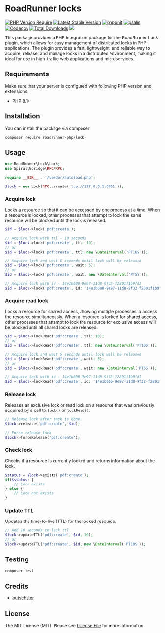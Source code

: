 # RoadRunner locks

[![PHP Version Require](https://poser.pugx.org/roadrunner-php/lock/require/php)](https://packagist.org/packages/roadrunner-php/lock)
[![Latest Stable Version](https://poser.pugx.org/roadrunner-php/lock/v/stable)](https://packagist.org/packages/roadrunner-php/lock)
[![phpunit](https://github.com/roadrunner-php/lock/actions/workflows/phpunit.yml/badge.svg)](https://github.com/roadrunner-php/lock/actions)
[![psalm](https://github.com/roadrunner-php/lock/actions/workflows/psalm.yml/badge.svg)](https://github.com/roadrunner-php/lock/actions)
[![Codecov](https://codecov.io/gh/roadrunner-php/lock/branch/master/graph/badge.svg)](https://codecov.io/gh/roadrunner-php/lock/)
[![Total Downloads](https://poser.pugx.org/roadrunner-php/lock/downloads)](https://packagist.org/roadrunner-php/lock/phpunit)
<a href="https://discord.gg/8bZsjYhVVk"><img src="https://img.shields.io/badge/discord-chat-magenta.svg"></a>

This package provides a PHP integration package for the RoadRunner Lock plugin, which allows for easy management of
distributed locks in PHP applications. The plugin provides a fast, lightweight, and reliable way to acquire, release,
and manage locks in a distributed environment, making it ideal for use in high-traffic web applications and
microservices.

## Requirements

Make sure that your server is configured with following PHP version and extensions:

- PHP 8.1+

## Installation

You can install the package via composer:

```bash
composer require roadrunner-php/lock
```

## Usage

```php
use RoadRunner\Lock\Lock;
use Spiral\Goridge\RPC\RPC;

require __DIR__ . '/vendor/autoload.php';

$lock = new Lock(RPC::create('tcp://127.0.0.1:6001'));
```

### Acquire lock

Locks a resource so that it can be accessed by one process at a time. When a resource is locked, other processes that 
attempt to lock the same resource will be blocked until the lock is released.

```php
$id = $lock->lock('pdf:create');

// Acquire lock with ttl - 10 seconds
$id = $lock->lock('pdf:create', ttl: 10);
// or
$id = $lock->lock('pdf:create', ttl: new \DateInterval('PT10S'));

// Acquire lock and wait 5 seconds until lock will be released
$id = $lock->lock('pdf:create', wait: 5);
// or
$id = $lock->lock('pdf:create', wait: new \DateInterval('PT5S'));

// Acquire lock with id - 14e1b600-9e97-11d8-9f32-f2801f1b9fd1
$id = $lock->lock('pdf:create', id: '14e1b600-9e97-11d8-9f32-f2801f1b9fd1');
```

### Acquire read lock

Locks a resource for shared access, allowing multiple processes to access the resource simultaneously. When a resource 
is locked for shared access, other processes that attempt to lock the resource for exclusive access will be blocked 
until all shared locks are released.

```php
$id = $lock->lockRead('pdf:create', ttl: 10);
// or
$id = $lock->lockRead('pdf:create', ttl: new \DateInterval('PT10S'));

// Acquire lock and wait 5 seconds until lock will be released
$id = $lock->lockRead('pdf:create', wait: 5);
// or
$id = $lock->lockRead('pdf:create', wait: new \DateInterval('PT5S'));

// Acquire lock with id - 14e1b600-9e97-11d8-9f32-f2801f1b9fd1
$id = $lock->lockRead('pdf:create', id: '14e1b600-9e97-11d8-9f32-f2801f1b9fd1');
```

### Release lock

Releases an exclusive lock or read lock on a resource that was previously acquired by a call to `lock()`
or `lockRead()`.

```php
// Release lock after task is done.
$lock->release('pdf:create', $id);

// Force release lock
$lock->forceRelease('pdf:create');
```

### Check lock

Checks if a resource is currently locked and returns information about the lock.

```php
$status = $lock->exists('pdf:create');
if($status) {
    // Lock exists
} else {
    // Lock not exists
}
```

### Update TTL

Updates the time-to-live (TTL) for the locked resource.

```php
// Add 10 seconds to lock ttl
$lock->updateTTL('pdf:create', $id, 10);
// or
$lock->updateTTL('pdf:create', $id, new \DateInterval('PT10S'));
```

## Testing

```bash
composer test
```

## Credits

- [butschster](https://github.com/butschster)

## License

The MIT License (MIT). Please see [License File](LICENSE) for more information.

